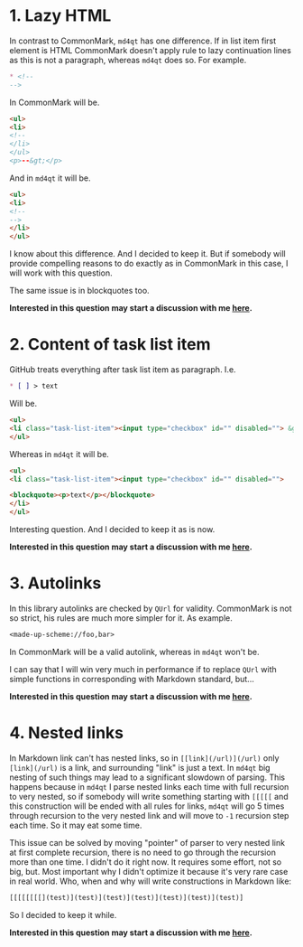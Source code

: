 <!--
	SPDX-FileCopyrightText: 2022-2025 Igor Mironchik <igor.mironchik@gmail.com>
	SPDX-License-Identifier: MIT
-->

# 1. Lazy HTML

In contrast to CommonMark, `md4qt` has one difference. If in list item first element is HTML
CommonMark doesn't apply rule to lazy continuation lines as this is not a paragraph,
whereas `md4qt` does so. For example.

```md
* <!--
-->
```

In CommonMark will be.

```html
<ul>
<li>
<!--
</li>
</ul>
<p>--&gt;</p>
```

And in `md4qt` it will be.

```html
<ul>
<li>
<!--
-->
</li>
</ul>
```

I know about this difference. And I decided to keep it. But if somebody
will provide compelling reasons to do exactly as in CommonMark in this case, I will
work with this question.

The same issue is in blockquotes too.

**Interested in this question may start a discussion with me [here](https://invent.kde.org/libraries/md4qt/-/issues/5).**

# 2. Content of task list item

GitHub treats everything after task list item as paragraph. I.e.

```md
* [ ] > text
```

Will be.

```html
<ul>
<li class="task-list-item"><input type="checkbox" id="" disabled=""> &gt; text</li>
</ul>
```

Whereas in `md4qt` it will be.

```html
<ul>
<li class="task-list-item"><input type="checkbox" id="" disabled="">

<blockquote><p>text</p></blockquote>
</li>
</ul>
```

Interesting question. And I decided to keep it as is now.

**Interested in this question may start a discussion with me [here](https://invent.kde.org/libraries/md4qt/-/issues/6).**

# 3. Autolinks

In this library autolinks are checked by `QUrl` for validity. CommonMark is not so strict,
his rules are much more simpler for it. As example.

```md
<made-up-scheme://foo,bar>
```

In CommonMark will be a valid autolink, whereas in `md4qt` won't be.

I can say that I will win very much in performance if to replace `QUrl` with
simple functions in corresponding with Markdown standard, but...

**Interested in this question may start a discussion with me [here](https://invent.kde.org/libraries/md4qt/-/issues/7).**

# 4. Nested links

In Markdown link can't has nested links, so in `[[link](/url)](/url)` only `[link](/url)` is a link,
and surrounding "link" is just a text. In `md4qt` big nesting of such things may lead to a
significant slowdown of parsing. This happens because in `md4qt` I parse nested links each time with
full recursion to very nested, so if somebody will write something starting with `[[[[[` and
this construction will be ended with all rules for links, `md4qt` will go 5 times through recursion to
the very nested link and will move to `-1` recursion step each time. So it may eat some time.

This issue can be solved by moving "pointer" of  parser to very nested link at first complete recursion,
there is no need to go through the recursion more than one time. I didn't do it right now. It requires
some effort, not so big, but. Most important why I didn't optimize it because it's very rare case
in real world. Who, when and why will write constructions in Markdown like:

```md
[[[[[[[[](test)](test)](test)](test)](test)](test)](test)]
```

So I decided to keep it while.

**Interested in this question may start a discussion with me [here](https://invent.kde.org/libraries/md4qt/-/issues/8).**

